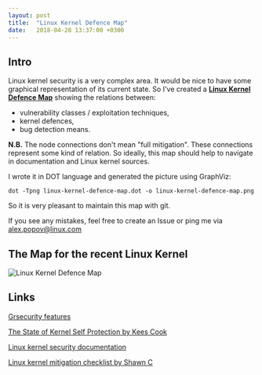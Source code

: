 ```yaml
---
layout: post
title:  "Linux Kernel Defence Map"
date:   2018-04-28 13:37:00 +0300
---
```


## Intro

Linux kernel security is a very complex area. It would be nice to have some
graphical representation of its current state. So I've created a [__Linux Kernel
Defence Map__][1] showing the relations between:
- vulnerability classes / exploitation techniques,
- kernel defences,
- bug detection means.

__N.B.__ The node connections don't mean "full mitigation". These connections
represent some kind of relation. So ideally, this map should help to navigate
in documentation and Linux kernel sources.

I wrote it in DOT language and generated the picture using GraphViz:
```
dot -Tpng linux-kernel-defence-map.dot -o linux-kernel-defence-map.png
```
So it is very pleasant to maintain this map with git.

If you see any mistakes, feel free to create an Issue or ping me via alex.popov@linux.com

## The Map for the recent Linux Kernel

![Linux Kernel Defence Map](https://raw.githubusercontent.com/a13xp0p0v/linux-kernel-defence-map/master/linux-kernel-defence-map.png)

## Links

[Grsecurity features][2]

[The State of Kernel Self Protection by Kees Cook][3]

[Linux kernel security documentation][4]

[Linux kernel mitigation checklist by Shawn C][5]

[1]: https://github.com/a13xp0p0v/linux-kernel-defence-map
[2]: https://grsecurity.net/features.php
[3]: https://outflux.net/slides/2018/lca/kspp.pdf
[4]: https://www.kernel.org/doc/html/latest/security/self-protection.html
[5]: https://github.com/hardenedlinux/grsecurity-101-tutorials/blob/master/kernel_mitigation.md
[6]: https://raw.githubusercontent.com/a13xp0p0v/linux-kernel-defence-map/master/linux-kernel-defence-map.png
